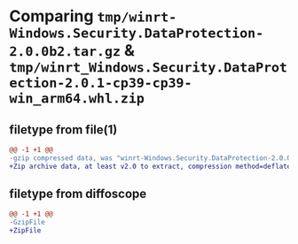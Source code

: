 # Comparing `tmp/winrt-Windows.Security.DataProtection-2.0.0b2.tar.gz` & `tmp/winrt_Windows.Security.DataProtection-2.0.1-cp39-cp39-win_arm64.whl.zip`

## filetype from file(1)

```diff
@@ -1 +1 @@
-gzip compressed data, was "winrt-Windows.Security.DataProtection-2.0.0b2.tar", last modified: Sat Dec  2 18:25:16 2023, max compression
+Zip archive data, at least v2.0 to extract, compression method=deflate
```

## filetype from diffoscope

```diff
@@ -1 +1 @@
-GzipFile
+ZipFile
```

